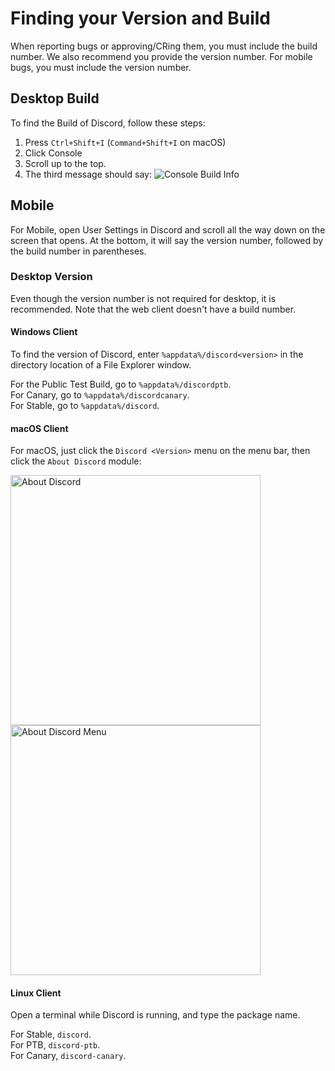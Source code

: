 # Finding your Version and Build
When reporting bugs or approving/CRing them, you must include the build number. We also recommend you provide the version number. For mobile bugs, you must include the version number.

## Desktop Build
To find the Build of Discord, follow these steps:  
1. Press `Ctrl+Shift+I` (`Command+Shift+I` on macOS)
2. Click Console
3. Scroll up to the top.
4. The third message should say:
![Console Build Info](https://cdn.discordapp.com/attachments/252296452708106240/356153419561435147/Screen_Shot_2017-09-09_at_12.06.19_PM.png)

## Mobile
For Mobile, open User Settings in Discord and scroll all the way down on the screen that opens. At the bottom, it will say the version number, followed by the build number in parentheses.

### Desktop Version
Even though the version number is not required for desktop, it is recommended. Note that the web client doesn't have a build number.
#### Windows Client
To find the version of Discord, enter `%appdata%/discord<version>` in the directory location of a File Explorer window.

For the Public Test Build, go to `%appdata%/discordptb`.  
For Canary, go to `%appdata%/discordcanary`.  
For Stable, go to `%appdata%/discord`.  

#### macOS Client
For macOS, just click the `Discord <Version>` menu on the menu bar, then click the `About Discord` module:  

<img src="https://cdn.discordapp.com/attachments/252296452708106240/356152267679858688/Screen_Shot_2017-09-09_at_12.01.44_PM.png" alt="About Discord" style="width: 400px;"/>
<img src="https://cdn.discordapp.com/attachments/252296452708106240/356152439109582848/Screen_Shot_2017-09-09_at_12.02.01_PM.png" alt="About Discord Menu" style="width: 400px;"/>

#### Linux Client
Open a terminal while Discord is running, and type the package name.

For Stable, `discord`.  
For PTB, `discord-ptb`.  
For Canary, `discord-canary`.
